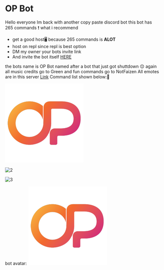 # OP Bot
Hello everyone
Im back with another copy paste discord bot
this bot has 265 commands ❗ what i recommend
- get a good host🖥️ because 265 commands is **ALOT**
- host on repl since repl is best option
- DM my owner your bots invite link
- And invite the bot itself [HERE](https://discord.com/api/oauth2/authorize?client_id=896133866874613820&permissions=8&scope=bot)
 
 
the bots name is OP Bot named after a bot that just got shuttdown 😔
again all music credits go to Green and fun commands go to NotFaizen
All emotes are in this server [Link](https://discord.gg/t759rpbgDG)
Command list shown below:🥂

![1](https://github.com/Snipedprox/OP_Bot/blob/main/Preview/op.png?raw=true)

![2](/preview/ss2.jpg)

![3](/preview/ss3.jpg)


bot avatar:
![Avatar](https://github.com/Snipedprox/OP_Bot/blob/main/Preview/op.png?raw=true)
